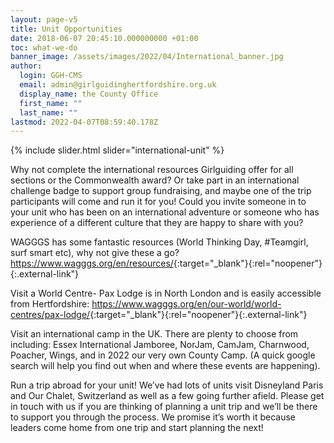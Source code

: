 ```yaml
---
layout: page-v5
title: Unit Opportunities
date: 2018-06-07 20:45:10.000000000 +01:00
toc: what-we-do
banner_image: /assets/images/2022/04/International_banner.jpg
author:
  login: GGH-CMS
  email: admin@girlguidinghertfordshire.org.uk
  display_name: the County Office
  first_name: ""
  last_name: ""
lastmod: 2022-04-07T08:59:40.178Z
---
```

{% include slider.html slider="international-unit" %}

Why not complete the international resources Girlguiding offer for all sections or the Commonwealth award? Or take part in an international challenge badge to support group fundraising, and maybe one of the trip participants will come and run it for you! Could you invite someone in to your unit who has been on an international adventure or someone who has experience of a different culture that they are happy to share with you?

WAGGGS has some fantastic resources (World Thinking Day, #Teamgirl, surf smart etc), why not give these a go? <https://www.wagggs.org/en/resources/>{:target="_blank"}{:rel="noopener"}{:.external-link"}

Visit a World Centre- Pax Lodge is in North London and is easily accessible from Hertfordshire: <https://www.wagggs.org/en/our-world/world-centres/pax-lodge/>{:target="_blank"}{:rel="noopener"}{:.external-link"}

Visit an international camp in the UK. There are plenty to choose from including: Essex International Jamboree, NorJam, CamJam, Charnwood, Poacher, Wings, and in 2022 our very own County Camp. (A quick google search will help you find out when and where these events are happening).

Run a trip abroad for your unit! We’ve had lots of units visit Disneyland Paris and Our Chalet, Switzerland as well as a few going further afield. Please get in touch with us if you are thinking of planning a unit trip and we’ll be there to support you through the process. We promise it’s worth it because leaders come home from one trip and start planning the next!
